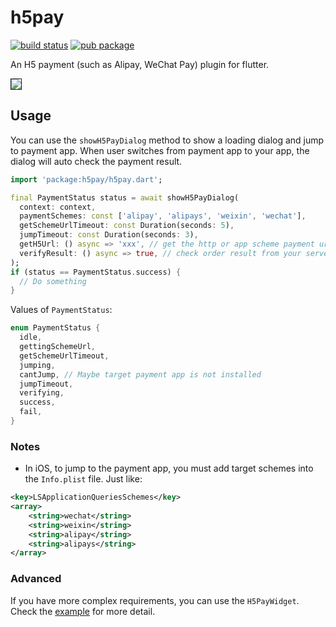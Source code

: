 # h5pay
[![build status](https://api.travis-ci.com/nekocode/h5pay-flutter.svg)](https://travis-ci.com/nekocode/h5pay-flutter)
[![pub package](https://img.shields.io/pub/v/h5pay.svg)](https://pub.dev/packages/h5pay)

An H5 payment (such as Alipay, WeChat Pay) plugin for flutter.

<kbd><img border="1" src="https://github.com/nekocode/h5pay-flutter/blob/master/image/screenshot.gif?raw=true"></img></kbd>

## Usage

You can use the `showH5PayDialog` method to show a loading dialog and jump to payment app. When user switches from payment app to your app, the dialog will auto check the payment result.

```dart
import 'package:h5pay/h5pay.dart';

final PaymentStatus status = await showH5PayDialog(
  context: context,
  paymentSchemes: const ['alipay', 'alipays', 'weixin', 'wechat'], 
  getSchemeUrlTimeout: const Duration(seconds: 5),
  jumpTimeout: const Duration(seconds: 3),
  getH5Url: () async => 'xxx', // get the http or app scheme payment url from your server
  verifyResult: () async => true, // check order result from your server
);
if (status == PaymentStatus.success) {
  // Do something
}
```

Values of `PaymentStatus`:

```dart
enum PaymentStatus {
  idle,
  gettingSchemeUrl,
  getSchemeUrlTimeout,
  jumping,
  cantJump, // Maybe target payment app is not installed
  jumpTimeout,
  verifying,
  success,
  fail,
}
```

### Notes

* In iOS, to jump to the payment app, you must add target schemes into the `Info.plist` file. Just like:

```xml
<key>LSApplicationQueriesSchemes</key>
<array>
	<string>wechat</string>
	<string>weixin</string>
	<string>alipay</string>
	<string>alipays</string>
</array>
```

### Advanced

If you have more complex requirements, you can use the `H5PayWidget`. Check the [example](example) for more detail.

